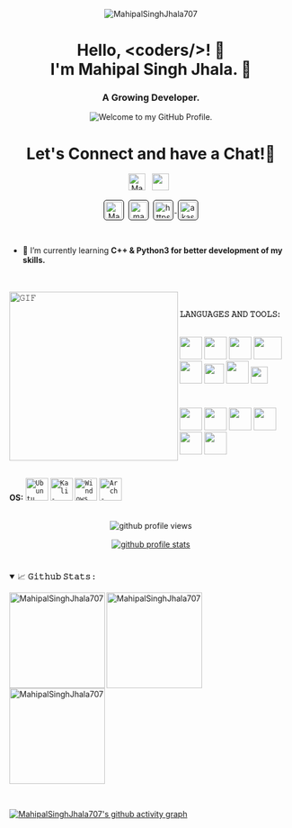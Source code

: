 <!--- <p align="center"> <img height="auto" width="auto" src="https://mir-s3-cdn-cf.behance.net/project_modules/hd/87c84e122427761.60d9d8416d2df.gif" alt="akash2061" /> --->
<p align="center"> <img height="auto" width="auto" src="https://wallpapers.com/images/high/sukuna-devil-statue-4k-369jhy79qnb0e1z3.webp" alt="MahipalSinghJhala707" />

<h1 align="center">  Hello, &lt;coders/&gt;! 🌱 <br>I'm Mahipal Singh Jhala. 💫</h1>
<h3 align="center">A Growing Developer.</h3>
<p align='center' style='margin: 16px 4px 8px;'>
    <img src="https://readme-typing-svg.herokuapp.com?font=fire+code&pause=1000&color=54A6FF&center=true&vCenter=true&multiline=true&width=710&height=70&lines=Welcome+to+my+GitHub+Profile." alt="Welcome to my GitHub Profile." />
</p>

#

<div align='center'>
<h1 align="center">
  Let's Connect and have a Chat!💬
</h1>
  <p align='center'>
    <a href="https://www.linkedin.com/in/mahipal-singh-jhala-94184424b/"><img height="30" src="https://i.pinimg.com/originals/ed/9c/d7/ed9cd7adaf39fa263cf6fb5552f278ed.png" alt="MahipalSinghJhala707" ></a>&nbsp;&nbsp;
    <a href="mailto:mahipalsinghjhala707@gmail.com"><img height="30" src="https://th.bing.com/th/id/OIP.9sT4UWsRfFiy6vPydv3_-QHaHO?pid=ImgDet&rs=1"></a>&nbsp;&nbsp;
    </p>
    <p>
    <a href="https://stackoverflow.com/users/24579299/mahipal-singh-jhala" target="_blank"><img align="center" src="https://upload.wikimedia.org/wikipedia/commons/thumb/e/ef/Stack_Overflow_icon.svg/768px-Stack_Overflow_icon.svg.png" alt="MahipalSinghJhala707" height="30" style="background: #ffffff; border-radius: 5px; border: 1px solid #000000; margin: 0 2px; padding: 2px;" /></a>
    <a href="https://www.codechef.com/users/mahipalsingh07" target="_blank"><img align="center" src="https://image.pngaaa.com/134/6179134-middle.png" alt="mahipalsingh07" height="30"style="background: #ffffff; border-radius: 5px; border: 1px solid #000000; margin: 0 2px; padding: 2px;" /></a>
    <a href="https://github.com/MahipalSinghJhala707" target="blank" rel="noreferrer">
        <img align="center" src="https://www.vectorlogo.zone/logos/github/github-icon.svg" alt="https://github.com/MahipalSinghJhala707" height="30" width="30" style="background: #ffffff; border-radius: 5px; border: 1px solid #000000; margin: 0 2px; padding: 2px;" />
    </a>
     <a href="https://www.geeksforgeeks.org/user/mahipalsingy72v/" target="blank"><img align="center" src="https://media.geeksforgeeks.org/wp-content/cdn-uploads/20190710102234/download3.png" alt="akash2061" height="30" style="background: #ffffff; border-radius: 5px; border: 1px solid #000000; margin: 0 2px; padding: 2px;" /></a>
     </p>
</div>
<br/>

- 🌱 I’m currently learning **C++ & Python3 for better development of my skills.**
<br/>
<br/>


<!--- <img align="left" height="300px" width="300px" alt="𝙶𝙸𝙵" src="https://i.pinimg.com/originals/7d/06/89/7d068990a6d0fa0b99d8ca96afde86dc.gif"/> 
<img align="left" padding height="300px" width="300px" alt="𝙶𝙸𝙵" src="https://25.media.tumblr.com/ff53e6a275140e7f2586438c7dfc18a0/tumblr_n17e2zlX2a1slik4to1_500.gif"/> --->
<img align="left" padding height="300px" width="300px" alt="𝙶𝙸𝙵" src="https://camo.githubusercontent.com/51180ce380190ecc9c21950eecfd518d333675af409b26ddb9414b82fdfaf514/68747470733a2f2f6769746875622e6769746875626173736574732e636f6d2f696d616765732f6d6f6e612d6c6f6164696e672d6461726b2e676966"/>
<br/>

**𝙻𝙰𝙽𝙶𝚄𝙰𝙶𝙴𝚂 𝙰𝙽𝙳 𝚃𝙾𝙾𝙻𝚂:**

<br/>
<code><img height="40" width="40" src="https://cdn.jsdelivr.net/gh/devicons/devicon/icons/python/python-original-wordmark.svg"></code>
<code><img height="40" width="40" src="https://www.naveedashfaq.me/img/c++.png"></code>
<code><img height="40" width="40" src="https://cdn.iconscout.com/icon/free/png-512/c-programming-569564.png"></code>
<code><img height="40" width="50" src="https://rustacean.net/assets/cuddlyferris.png"></code>
<code><img height="40" width="40" src="https://encrypted-tbn0.gstatic.com/images?q=tbn:ANd9GcSGQl22W8KQ7DlDGwL7N7QvDyAuZKqFL6E-Ww&usqp=CAU"></code>
<code><img height="35" width="35" src="https://cdn.jsdelivr.net/gh/devicons/devicon/icons/html5/html5-original.svg"></code>
<code><img height="40" width="40" src="https://cdn.jsdelivr.net/gh/devicons/devicon/icons/css3/css3-original-wordmark.svg"></code>
<code><img height="30" width="30" src="https://cdn.jsdelivr.net/gh/devicons/devicon/icons/javascript/javascript-original.svg"></code>

#

<code><img height="40" width="40" src="https://cdn.jsdelivr.net/gh/devicons/devicon/icons/vscode/vscode-original.svg"></code>
<code><img height="40" width="40" src="https://imgs.search.brave.com/V0AsLIO_0aYGw8DpKpoplTxq0SNmsnyoPMGan6c41u8/rs:fit:860:0:0/g:ce/aHR0cHM6Ly9zdGF0/aWMtMDAuaWNvbmR1/Y2suY29tL2Fzc2V0/cy4wMC92aW0tb3Jp/Z2luYWwtaWNvbi0y/MDQ2eDIwNDgtem5h/NG1oeTIucG5n"></code>
<code><img height="40" width="40" src="https://imgs.search.brave.com/1zc7gZNGN80g0laR7x4ALtyCVkUxmRzf8xtngqxmg8s/rs:fit:860:0:0/g:ce/aHR0cHM6Ly9zdGF0/aWMtMDAuaWNvbmR1/Y2suY29tL2Fzc2V0/cy4wMC9hcHBzLW5l/b3ZpbS1pY29uLTUx/Mng1MTItdzRlY3Yz/dWgucG5n"></code>
<code><img height="40" width="40" src="https://cdn.jsdelivr.net/gh/devicons/devicon/icons/git/git-original.svg"></code>
<code><img height="40" width="40" src="https://cdn.jsdelivr.net/gh/devicons/devicon/icons/android/android-original-wordmark.svg"></code>
<code><img height="40" width="40" src="https://cdn.jsdelivr.net/gh/devicons/devicon/icons/github/github-original-wordmark.svg"></code>

#

**OS:**
<code><img height="40" width="40" src="https://cdn.icon-icons.com/icons2/2429/PNG/512/ubuntu_logo_icon_147216.png" alt="Ubuntu"></code>
<code><img height="40" width="40" src="https://upload.wikimedia.org/wikipedia/commons/2/2b/Kali-dragon-icon.svg" alt="Kali-Linux"></code>
<code><img height="40" width="40" src="https://upload.wikimedia.org/wikipedia/commons/thumb/4/48/Windows_logo_-_2012_%28dark_blue%29.svg/640px-Windows_logo_-_2012_%28dark_blue%29.svg.png" alt="Windows"></code>
<code><img height="40" width="40" src="https://cdn.icon-icons.com/icons2/1508/PNG/512/distributorlogoarchlinux_103805.png" alt="Arch-Linux"></code>
<br/><br/>

<p align="center" style='margin: 16px 4px 8px;'>
    <img src="https://komarev.com/ghpvc/?username=MahipalSinghJhala707&label=Profile%20views&color=0e75b6&style=flat" alt="github profile views" />
</p>

<p align="center" style='margin: 16px 4px 8px;'>
    <a href="https://github.com/ryo-ma/github-profile-trophy">
        <img src="https://github-profile-trophy.vercel.app/?username=MahipalSinghJhala707&theme=gruvbox&column=7&margin-w=2&margin-h=2&no-bg=true&no-frame=true" alt="github profile stats" />
    </a>
</p>

#

<details open="">
<summary>
  <g-emoji class="g-emoji" alias="chart_with_upwards_trend" fallback-src="https://github.githubassets.com/images/icons/emoji/unicode/1f4c8.png">📈</g-emoji>
  <strong>𝙶𝚒𝚝𝚑𝚞𝚋 𝚂𝚝𝚊𝚝𝚜 : </strong>
</summary>
<p align="left">
    <img align="left" height="170px" src="https://github-readme-stats-eight-theta.vercel.app/api?username=MahipalSinghJhala707&theme=blue-green&hide_border=false&include_all_commits=false&count_private=false" alt="MahipalSinghJhala707"/>
    <img align="left" height="170px" src="https://github-readme-stats-eight-theta.vercel.app/api/top-langs/?username=MahipalSinghJhala707&theme=blue-green&hide_border=false&include_all_commits=false&count_private=false&layout=compact" alt="MahipalSinghJhala707"/>
  <img align="center" height="170px" src="https://github-readme-streak-stats.herokuapp.com?user=MahipalSinghJhala707&theme=radical" alt="MahipalSinghJhala707" />
</p>
</details>
<br/>

[![MahipalSinghJhala707's github activity graph](https://github-readme-activity-graph.vercel.app/graph?username=MahipalSinghJhala707&theme=github-compact)](https://github.com/ashutosh00710/github-readme-activity-graph)
